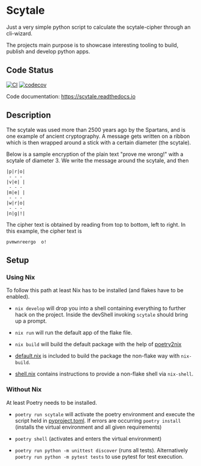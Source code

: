 # Scytale

Just a very simple python script to calculate the scytale-cipher through an cli-wizard.

The projects main purpose is to showcase interesting tooling to build, publish and develop python apps.

## Code Status

[![CI](https://github.com/lockejan/scytale/actions/workflows/branch.yml/badge.svg?branch=main)](https://github.com/lockejan/scytale/actions/workflows/branch.yml)
[![codecov](https://codecov.io/gh/lockejan/scytale/branch/main/graph/badge.svg?token=IVZBSROEKF)](https://codecov.io/gh/lockejan/scytale)

Code documentation: https://scytale.readthedocs.io

## Description

The scytale was used more than 2500 years ago by the Spartans, and is one example of ancient cryptography.
A message gets written on a ribbon which is then wrapped around a stick with a certain diameter (the scytale).

Below is a sample encryption of the plain text "prove me wrong!" with a scytale of diameter 3.
We write the message around the scytale, and then

```
|p|r|o|
 - - -
|v|e| |
 - - -
|m|e| |
 - - -
|w|r|o|
 - - -
|n|g|!|
```

The cipher text is obtained by reading from top to bottom, left to right.
In this example, the cipher text is

```
pvmwnreergo  o!
```

## Setup

### Using Nix

To follow this path at least Nix has to be installed (and flakes have to be enabled).

- `nix develop` will drop you into a shell containing everything to further hack on the project.
Inside the devShell invoking `scytale` should bring up a prompt.

- `nix run` will run the default app of the flake file.

- `nix build` will build the default package with the help of [poetry2nix](https://github.com/nix-community/poetry2nix)

- [default.nix](./default.nix) is included to build the package the non-flake way with `nix-build`.
- [shell.nix](./shell.nix) contains instructions to provide a non-flake shell via `nix-shell`.

### Without Nix

At least Poetry needs to be installed.

- `poetry run scytale` will activate the poetry environment and execute the script held in [pyproject.toml](./pyproject.toml#L3).
    If errors are occurring `poetry install` (installs the virtual environment and all given requirements)

- `poetry shell` (activates and enters the virtual environment)

- `poetry run python -m unittest discover` (runs all tests). Alternatively `poetry run python -m pytest tests` to use pytest for test execution.
